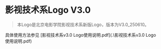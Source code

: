 # 影视技术系Logo V3.0

>
>本Logo是北京电影学院影视技术系新版Logo，版本为V3.0_250610。
>

具体使用方法参见 [影视技术系v3.0 Logo使用说明.pdf](.\影视技术系v3.0 Logo使用说明.pdf)
